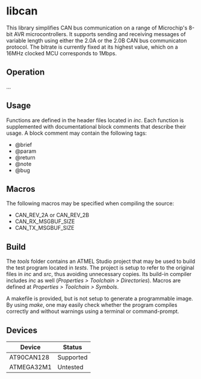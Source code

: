 # libcan

This library simplifies CAN bus communication on a range of Microchip's 8-bit AVR microcontrollers. It supports sending and receiving messages of variable length using either the 2.0A or the 2.0B CAN bus communicaton protocol. The bitrate is currently fixed at its highest value, which on a 16MHz clocked MCU corresponds to 1Mbps.

## Operation

...

## Usage

Functions are defined in the header files located in _inc_. Each function is supplemented with documentational block comments that describe their usage. A block comment may contain the following tags:

  * @brief
  * @param
  * @return
  * @note
  * @bug

## Macros

The following macros may be specified when compiling the source:

  * CAN_REV_2A or CAN_REV_2B
  * CAN_RX_MSGBUF_SIZE
  * CAN_TX_MSGBUF_SIZE

## Build

The _tools_ folder contains an ATMEL Studio project that may be used to build the test program located in _tests_. The project is setup to refer to the original files in _inc_ and _src_, thus avoiding unnecessary copies. Its build-in compiler includes _inc_ as well (_Properties > Toolchain > Directories_). Macros are defined at _Properties > Toolchain > Symbols_.

A makefile is provided, but is not setup to generate a programmable image. By using _make_, one may easily check whether the program compiles correctly and without warnings using a terminal or command-prompt.

## Devices

Device | Status
--- | ---
AT90CAN128 | Supported
ATMEGA32M1 | Untested